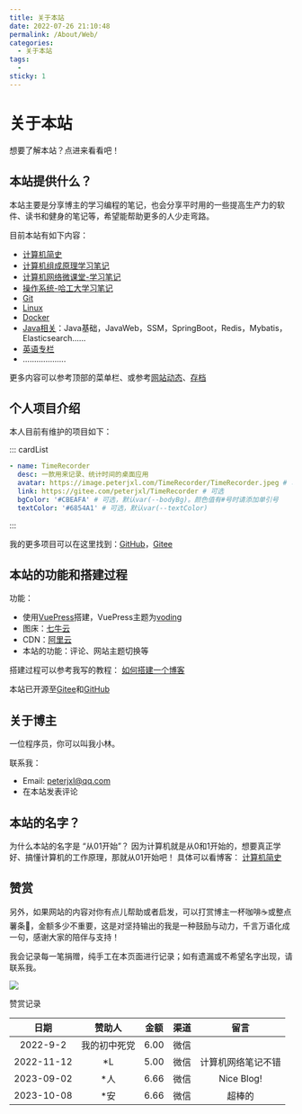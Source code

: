 ```yaml
---
title: 关于本站
date: 2022-07-26 21:10:48
permalink: /About/Web/
categories:
  - 关于本站
tags:
  - 
sticky: 1
---
```

# 关于本站

想要了解本站？点进来看看吧！
<!-- more -->

## 本站提供什么？

本站主要是分享博主的学习编程的笔记，也会分享平时用的一些提高生产力的软件、读书和健身的笔记等，希望能帮助更多的人少走弯路。


目前本站有如下内容：

* [计算机简史](/ComputerHistory)
* [计算机组成原理学习笔记](/ComputerOrganization)
* [计算机网络微课堂-学习笔记](/Network)
* [操作系统-哈工大学习笔记](/ComputerOS)
* [Git](/Git)
* [Linux](/Linux)
* [Docker](/Docker)
* [Java相关](/Java)：Java基础，JavaWeb，SSM，SpringBoot，Redis，Mybatis，Elasticsearch......
* [英语专栏](/English)
* ...................

更多内容可以参考顶部的菜单栏、或参考[网站动态](/About/WebLog/)、[存档](/archives/)

## 个人项目介绍

本人目前有维护的项目如下：

::: cardList
```yaml
- name: TimeRecorder
  desc: 一款用来记录、统计时间的桌面应用
  avatar: https://image.peterjxl.com/TimeRecorder/TimeRecorder.jpeg # 可选
  link: https://gitee.com/peterjxl/TimeRecorder # 可选
  bgColor: '#CBEAFA' # 可选，默认var(--bodyBg)。颜色值有#号时请添加单引号
  textColor: '#6854A1' # 可选，默认var(--textColor)
```
:::

我的更多项目可以在这里找到：[GitHub](https://github.com/Peter-JXL)，[Gitee](https://gitee.com/peterjxl)

## 本站的功能和搭建过程

功能：
* 使用[VuePress](https://vuepress.vuejs.org/zh/)搭建，VuePress主题为[voding](https://doc.xugaoyi.com/)
* 图床：[七牛云](https://www.qiniu.com/)
* CDN：[阿里云](https://dcdn.console.aliyun.com/)
* 本站的功能：评论、网站主题切换等


搭建过程可以参考我写的教程： [如何搭建一个博客](/Blog/)


本站已开源至[Gitee](https://gitee.com/peterjxl/vuepressblog)和[GitHub](https://github.com/Peter-JXL/vuepressblog)



## 关于博主

一位程序员，你可以叫我小林。

联系我：

* Email:  [peterjxl@qq.com](mailto:peterjxl@qq.com)
* 在本站发表评论


## 本站的名字？

为什么本站的名字是 “从01开始”？ 因为计算机就是从0和1开始的，想要真正学好、搞懂计算机的工作原理，那就从01开始吧！ 具体可以看博客： [计算机简史](/ComputerHistory)

## 赞赏


另外，如果网站的内容对你有点儿帮助或者启发，可以打赏博主一杯咖啡☕或整点薯条🍟，金额多少不重要，这是对坚持输出的我是一种鼓励与动力，千言万语化成一句，感谢大家的陪伴与支持！ 

我会记录每一笔捐赠，纯手工在本页面进行记录；如有遗漏或不希望名字出现，请联系我。

![](https://image.peterjxl.com/blog/reward.jpg)


赞赏记录

|  日期  |    赞助人    | 金额 | 渠道 | 留言 |
| :--------: | :----------: | :------: | :--: | :--: |
|  2022-9-2  | 我的初中死党 |   6.00   | 微信 |  |
| 2022-11-12 |      *L      |   5.00   | 微信 | 计算机网络笔记不错 |
| 2023-09-02 |      *人     |   6.66   | 微信 | Nice Blog! |
| 2023-10-08 |      *安     |   6.66   | 微信 | 超棒的 |

